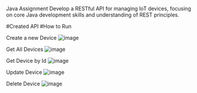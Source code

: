 Java Assignment
Develop a RESTful API for managing IoT devices, focusing on core Java development skills and understanding of REST principles.

#Created API
#How to Run

Create a new Device
![image](https://github.com/user-attachments/assets/198fce3d-e2ae-417e-a094-df4e9f9209b0)

Get All Devices
![image](https://github.com/user-attachments/assets/c3311301-b4d7-4e0a-b543-59c5eaa67a57)

Get Device by Id
![image](https://github.com/user-attachments/assets/0ee8bbba-8538-458b-9800-53ecde5c3b45)

Update Device
![image](https://github.com/user-attachments/assets/501d3c95-0423-42a0-8486-693996fea2ec)

Delete Device
![image](https://github.com/user-attachments/assets/ce5f7b08-c4f1-462f-a7c6-29e18916e80b)




